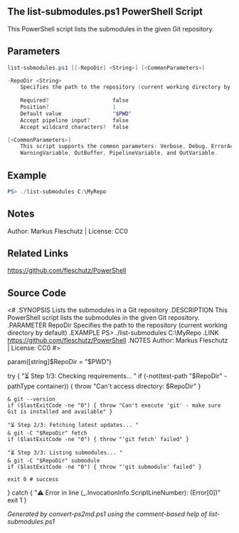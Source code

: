 ## The list-submodules.ps1 PowerShell Script

This PowerShell script lists the submodules in the given Git repository.

## Parameters
```powershell
list-submodules.ps1 [[-RepoDir] <String>] [<CommonParameters>]

-RepoDir <String>
    Specifies the path to the repository (current working directory by default)
    
    Required?                    false
    Position?                    1
    Default value                "$PWD"
    Accept pipeline input?       false
    Accept wildcard characters?  false

[<CommonParameters>]
    This script supports the common parameters: Verbose, Debug, ErrorAction, ErrorVariable, WarningAction, 
    WarningVariable, OutBuffer, PipelineVariable, and OutVariable.
```

## Example
```powershell
PS> ./list-submodules C:\MyRepo

```

## Notes
Author: Markus Fleschutz | License: CC0

## Related Links
https://github.com/fleschutz/PowerShell

## Source Code
<#
.SYNOPSIS
	Lists the submodules in a Git repository
.DESCRIPTION
	This PowerShell script lists the submodules in the given Git repository.
.PARAMETER RepoDir
	Specifies the path to the repository (current working directory by default)
.EXAMPLE
	PS> ./list-submodules C:\MyRepo
.LINK
	https://github.com/fleschutz/PowerShell
.NOTES
	Author: Markus Fleschutz | License: CC0
#>

param([string]$RepoDir = "$PWD")

try {
	"⏳ Step 1/3: Checking requirements... "
	if (-not(test-path "$RepoDir" -pathType container)) { throw "Can't access directory: $RepoDir" }

	& git --version
	if ($lastExitCode -ne "0") { throw "Can't execute 'git' - make sure Git is installed and available" }

	"⏳ Step 2/3: Fetching latest updates... "
	& git -C "$RepoDir" fetch
	if ($lastExitCode -ne "0") { throw "'git fetch' failed" }

	"⏳ Step 3/3: Listing submodules... "
	& git -C "$RepoDir" submodule
	if ($lastExitCode -ne "0") { throw "'git submodule' failed" }

	exit 0 # success
} catch {
	"⚠️ Error in line $($_.InvocationInfo.ScriptLineNumber): $($Error[0])"
	exit 1
}

*Generated by convert-ps2md.ps1 using the comment-based help of list-submodules.ps1*
